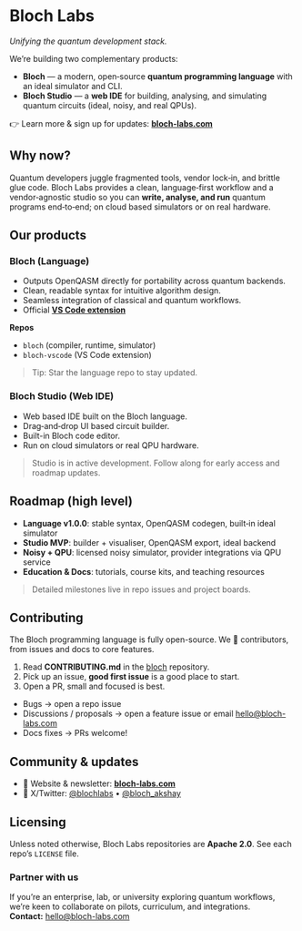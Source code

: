 # Bloch Labs

_Unifying the quantum development stack._

We’re building two complementary products:

- **Bloch** — a modern, open‑source **quantum programming language** with an ideal simulator and CLI.  
- **Bloch Studio** — a **web IDE** for building, analysing, and simulating quantum circuits (ideal, noisy, and real QPUs).

👉 Learn more & sign up for updates: **[bloch-labs.com](https://bloch-labs.com)**

## Why now?

Quantum developers juggle fragmented tools, vendor lock‑in, and brittle glue code. Bloch Labs provides a clean, language‑first workflow and a vendor‑agnostic studio so you can **write, analyse, and run** quantum programs end‑to‑end; on cloud based simulators or on real hardware.

## Our products

### Bloch (Language)
- Outputs OpenQASM directly for portability across quantum backends.
- Clean, readable syntax for intuitive algorithm design.
- Seamless integration of classical and quantum workflows.
- Official [**VS Code extension**](https://github.com/bloch-labs/bloch-vscode)

**Repos**
- `bloch` (compiler, runtime, simulator)
- `bloch-vscode` (VS Code extension)

> Tip: Star the language repo to stay updated.

### Bloch Studio (Web IDE)
- Web based IDE built on the Bloch language.
- Drag‑and‑drop UI based circuit builder.
- Built-in Bloch code editor.
- Run on cloud simulators or real QPU hardware.

> Studio is in active development. Follow along for early access and roadmap updates.

## Roadmap (high level)

- **Language v1.0.0**: stable syntax, OpenQASM codegen, built‑in ideal simulator
- **Studio MVP**: builder + visualiser, OpenQASM export, ideal backend
- **Noisy + QPU**: licensed noisy simulator, provider integrations via QPU service
- **Education & Docs**: tutorials, course kits, and teaching resources

> Detailed milestones live in repo issues and project boards.

## Contributing

The Bloch programming language is fully open-source. We 💜 contributors, from issues and docs to core features.

1. Read **CONTRIBUTING.md** in the [bloch](https://github.com/bloch-labs/bloch) repository.
2. Pick up an issue, **good first issue** is a good place to start.  
3. Open a PR, small and focused is best.

- Bugs → open a repo issue  
- Discussions / proposals → open a feature issue or email <hello@bloch-labs.com>
- Docs fixes → PRs welcome!

## Community & updates

- 📰 Website & newsletter: **[bloch-labs.com](https://bloch-labs.com)**  
- 🧵 X/Twitter: [@blochlabs](https://x.com/blochlabs) • [@bloch_akshay](https://x.com/bloch_akshay)

## Licensing

Unless noted otherwise, Bloch Labs repositories are **Apache 2.0**. See each repo’s `LICENSE` file.

### Partner with us

If you’re an enterprise, lab, or university exploring quantum workflows, we’re keen to collaborate on pilots, curriculum, and integrations.  
**Contact:** hello@bloch-labs.com
